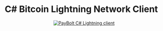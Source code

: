# C# Bitcoin Lightning Network Client
<div align="center" style="text-align: center">

   <a href="https://paybolt.dev">
    <img src="https://res.cloudinary.com/threenine-co-uk/image/upload/v1692739307/paybolt.png" alt="PayBolt C# Lightning client">
  </a>
  
</div>
